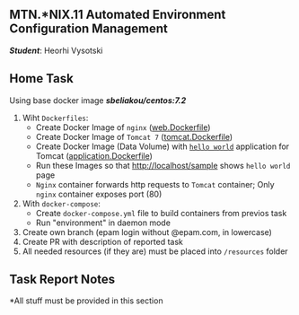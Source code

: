 MTN.*NIX.11 Automated Environment Configuration Management
---

***Student***: Heorhi Vysotski

Home Task
---

Using base docker image ***sbeliakou/centos:7.2***

1. Wiht ```Dockerfiles```:
    - Create Docker Image of ```nginx``` ([web.Dockerfile](/web.Dockerfile))
    - Create Docker Image of ```Tomcat 7``` ([tomcat.Dockerfile](/tomcat.Dockerfile))
    - Create Docker Image (Data Volume) with [```hello world```](https://tomcat.apache.org/tomcat-7.0-doc/appdev/sample/sample.war) application for Tomcat ([application.Dockerfile](application.Dockerfile))
    - Run these Images so that [http://localhost/sample](http://localhost/sample) shows ```hello world``` page
    - ```Nginx``` container forwards http requests to ```Tomcat``` container; Only ```nginx``` container exposes port (80)
2. With ```docker-compose```:
    - Create ```docker-compose.yml``` file to build containers from previos task
    - Run "environment" in daemon mode
3. Create own branch (epam login without @epam.com, in lowercase)
4. Create PR with description of reported task
6. All needed resources (if they are) must be placed into ```/resources``` folder

Task Report Notes
---
*All stuff must be provided in this section
